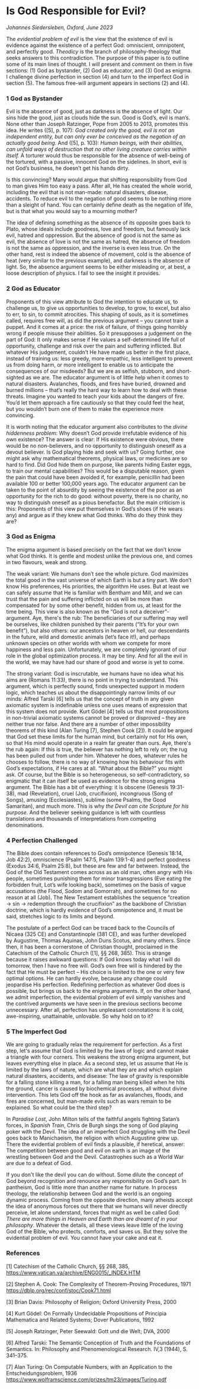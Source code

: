 # Is God Responsible for Evil?

*Johannes Siedersleben, Oxford, June 2023*


The *evidential problem of evil* is the view that the existence of evil is evidence against the existence of a perfect 
God: omniscient, omnipotent, and perfectly good. *Theodicy* is the branch of philosophy-theology that seeks answers to 
this contradiction. The purpose of this paper is to outline some of its main lines of thought. 
I will present and comment on them in five sections: (1) God as bystander, (2) God as educator, and (3) God as enigma. 
I challenge divine perfection in section (4) and turn to the imperfect God in section (5). 
The famous free-will argument appears in sections (2) and (4).

### 1 God as Bystander

Evil is the absence of good, just as darkness is the absence of light. Our sins hide the good, just as clouds hide 
the sun. Good is God’s, evil is man’s. None other than Joseph Ratzinger, Pope from 2005 to 2013, promotes this idea. 
He writes ([5], p. 107): *God created only the good, evil is not an independent entity, but can only ever be conceived as 
the negation of an actually good being.* And ([5], p. 103): *Human beings, with their abilities, can unfold ways of 
destruction that no other living creature carries within itself.* 
A torturer would thus be responsible for the absence of well-being of the tortured, 
with a passive, innocent God on the sidelines. 
In short, evil is not God’s business, he doesn’t get his hands dirty.

Is this convincing? Many would argue that shifting responsibility from God to man gives Him too easy a pass. 
After all, He has created the whole world, including the evil that is not man-made: natural disasters, disease, accidents. 
To reduce evil to the negation of good seems to be nothing more than a sleight of hand. 
You can certainly define death as the negation of life, but is that what you would say to a mourning mother?

The idea of defining something as the absence of its opposite goes back to Plato, whose ideals include goodness, 
love and freedom, but famously lack evil, hatred and oppression. 
But the absence of good is not the same as evil, the absence of love is not the same as hatred, 
the absence of freedom is not the same as oppression, and the inverse is even less true. 
On the other hand, rest is indeed the absence of movement, 
cold is the absence of heat (very similar to the previous example), and darkness is the absence of light.
So, the absence argument seems to be either misleading or, at best, 
a loose description of physics. I fail to see the insight it provides.

### 2 God as Educator

Proponents of this view attribute to God the intention to educate us, to challenge us, to give us opportunities 
to develop, to grow, to excel, but also to err, to sin, to commit atrocities. This shaping of souls, as it is 
sometimes called, requires free will, as did the previous argument – you cannot train a puppet. 
And it comes at a price: the risk of failure, of things going horribly wrong if people misuse their abilities. 
So it presupposes a judgement on the part of God: It only makes sense if He values a self-determined life full 
of opportunity, challenge and risk over the pain and suffering inflicted. But whatever His judgement, 
couldn’t He have made us better in the first place, instead of training us: 
less greedy, more empathic, less intelligent to prevent us from doing harm, or more intelligent 
to enable us to anticipate the consequences of our misdeeds? But we are as selfish, stubborn, 
and short-sighted as we are. The educator argument is of little help when it comes to natural disasters. 
Avalanches, floods, and fires have buried, drowned and burned millions – 
that’s really the hard way to learn how to deal with these threats. 
Imagine you wanted to teach your kids about the dangers of fire. You’d let them approach a fire cautiously 
so that they could feel the heat, but you wouldn’t burn one of them to make the experience more convincing.

It is worth noting that the educator argument also contributes to the *divine hiddenness problem*: 
Why doesn’t God provide irrefutable evidence of his own existence? The answer is clear: 
If His existence were obvious, there would be no non-believers, and no opportunity to distinguish oneself as a 
devout believer. Is God playing hide and seek with us? Going further, one might ask why mathematical theorems, 
physical laws, or medicines are so hard to find. Did God hide them on purpose, like parents hiding Easter eggs, 
to train our mental capabilities? This would be a disputable reason, given the pain that could have been avoided if, 
for example, penicillin had been available 100 or better 100,000 years ago. The educator argument can be taken 
to the point of absurdity by seeing the existence of the poor as an opportunity for the rich to do good: 
without poverty, there is no charity, no way to distinguish oneself as a pious benefactor. But the main criticism 
is this: Proponents of this view put themselves in God’s shoes (if He wears any) and argue as if they knew what 
God thinks. Who do they think they are?

### 3 God as Enigma

The enigma argument is based precisely on the fact that we don’t know what God thinks. It is gentle and modest unlike 
the previous one, and comes in two flavours, weak and strong. 

The weak variant: We humans don’t see the whole picture. God maximizes the total good in the vast universe of which 
Earth is but a tiny part. We don’t know His preferences, His priorities, the algorithm He uses. But at least we can 
safely assume that He is familiar with Bentham and Mill, and we can trust that the pain and suffering inflicted on us 
will be more than compensated for by some other benefit, hidden from us, at least for the time being. This view is 
also known as the “God is not a deceiver”-argument. Aye, there's the rub: The beneficiaries of our suffering may 
well be ourselves, like children punished by their parents (“It’s for your own benefit”), but also others: our 
ancestors in heaven or hell, our descendants in the future, wild and domestic animals (let’s face it!), and perhaps 
unknown species on other worlds with whom we compete for more happiness and less pain. Unfortunately, we are 
completely ignorant of our role in the global optimization process. It may be tiny. And for all the evil in the world, 
we may have had our share of good and worse is yet to come.

The strong variant: God is inscrutable, we humans have no idea what his aims are (Romans 11:33), there is no point 
in trying to understand. This argument, which is perfectly sound, finds unexpected support in modern logic, 
which teaches us about the disappointingly narrow limits of our minds: Alfred Tarski [6] tells us that the concept 
of truth in any given axiomatic system is indefinable unless one uses means of expression that this system does 
not provide. Kurt Gödel [4] tells us that most propositions in non-trivial axiomatic systems cannot be proved 
or disproved – they are neither true nor false. And there are a number of other impossibility theorems of 
this kind (Alan Turing [7], Stephen Cook [2]). It could be argued that God set these limits for the human mind, 
but certainly not for His own, so that His mind would operate in a realm far greater than ours. 
Aye, there's the rub again: If this is true, the believer has nothing left to rely on; the rug 
has been pulled out from under him. Whatever he does, whatever rules he chooses to follow, 
there is no way of knowing how his behaviour fits with God’s expectations, if He cares at all. “What about the Bible?” 
you might ask. Of course, but the Bible is so heterogeneous, so self-contradictory, so enigmatic that it can itself 
be used as evidence for the strong enigma argument. The Bible has a bit of everything: it is obscene (Genesis 19:31-38), 
mad (Revelation), cruel (Job, crucifixion), incongruous (Song of Songs), amusing (Ecclesiastes), sublime (some Psalms, 
the Good Samaritan), and much more. This is why *the Devil can cite Scripture for his purpose*. And the believer 
seeking guidance is left with countless translations and thousands of interpretations from competing denominations.

### 4 Perfection Challenged

The Bible does contain references to God’s omnipotence (Genesis 18:14, Job 42:2), 
omniscience (Psalm 147:5, Psalm 139:1-4) and perfect goodness (Exodus 34:6, Psalm 25:8), but these are few and far 
between. Instead, the God of the Old Testament comes across as an old man, often angry with His people, sometimes 
punishing them for minor transgressions (Eve eating the forbidden fruit, Lot’s wife looking back), sometimes on 
the basis of vague accusations (the Flood, Sodom and Gomorrah), and sometimes for no reason at all (Job). 
The New Testament establishes the sequence “creation → sin → redemption through the crucifixion” as the backbone 
of Christian doctrine, which is hardly evidence of God’s omnipotence and, it must be said, stretches logic to its 
limits and beyond.

The postulate of a perfect God can be traced back to the Councils of Nicaea (325 CE) and Constantinople (381 CE), and 
was further developed by Augustine, Thomas Aquinas, John Duns Scotus, and many others. Since then, it has been 
a cornerstone of Christian thought, proclaimed in the Catechism of the Catholic Church ([1], §§ 268, 385). 
This is strange because it raises awkward questions:  If God knows today what I will do tomorrow, 
then I have no free will.  God’s own free will is hindered by the fact that He must be perfect – His choice is 
limited to the one or very few optimal options. He can hardly evolve, because any change could jeopardise 
His perfection. Redefining perfection as whatever God does is possible, but brings us back to the enigma arguments. 
If, on the other hand, we admit imperfection, the evidential problem of evil simply vanishes and the contrived 
arguments we have seen in the previous sections become unnecessary. After all, perfection has unpleasant connotations: 
it is cold, awe-inspiring, unattainable, unlovable. So why hold on to it?

### 5 The Imperfect God

We are going to gradually relax the requirement for perfection. As a first step, let's assume that God is limited by 
the laws of logic and cannot make a triangle with four corners. This weakens the strong enigma argument, 
but leaves everything else in place. As a second step, let us assume that He is limited by the laws of nature, 
which are what they are and which explain natural disasters, accidents, and disease: The law of gravity is 
responsible for a falling stone killing a man, for a falling man being killed when he hits the ground, cancer is 
caused by biochemical processes, all without divine intervention. This lets God off the hook as far as avalanches, 
floods, and fires are concerned, but man-made evils such as wars remain to be explained. 
So what could be the third step?

In *Paradise Lost*, John Milton tells of the faithful angels fighting Satan’s forces, in *Spanish Train*, 
Chris de Burgh sings the song of God playing poker with the Devil. The idea of an imperfect God struggling with 
the Devil goes back to Manichaeism, the religion with which Augustine grew up. There the evidential problem of evil 
finds a plausible, if heretical, answer: The competition between good and evil on earth is an image of the wrestling 
between God and the Devil. Catastrophes such as a World War are due to a defeat of God.

If you don't like the devil you can do without. Some dilute the concept of God beyond recognition and 
renounce any responsibility on God’s part. In pantheism, God is little more than another name for nature. 
In process theology, the relationship between God and the world is an ongoing dynamic process. Coming from 
the opposite direction, many atheists accept the idea of anonymous forces out there that we humans will never 
directly perceive, let alone understand, forces that might as well be called God: *There are more things in 
Heaven and Earth than are dreamt of in your philosophy*. Whatever the details, all these views leave little 
of the loving God of the Bible, who protects, comforts, and saves us. But they solve the evidential problem of evil. 
You cannot have your cake and eat it.

### References

[1] Catechism of the Catholic Church, §§ 268, 385, https://www.vatican.va/archive/ENG0015/_INDEX.HTM

[2] Stephen A. Cook: The Complexity of Theorem-Proving Procedures, 1971 https://dblp.org/rec/conf/stoc/Cook71.html

[3] Brian Davis: Philosophy of Religion; Oxford University Press, 2000

[4] Kurt Gödel: On Formally Undecidable Propositions of Principia Mathematica and Related Systems; 
Dover Publications, 1992

[5] Joseph Ratzinger, Peter Seewald: Gott und die Welt; DVA, 2000

[6] Alfred Tarski: The Semantic Conception of Truth and the Foundations of Semantics. In: Philosophy and Phenomenological Research. IV,3 (1944), S. 341–375.

[7] Alan Turing: On Computable Numbers, with an Application to the Entscheidungsproblem, 1936 https://www.wolframscience.com/prizes/tm23/images/Turing.pdf




